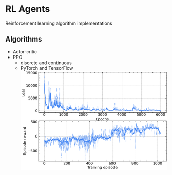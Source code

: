 # RL Agents
 Reinforcement learning algorithm implementations

## Algorithms
- Actor-critic
- PPO
    - discrete and continuous
    - PyTorch and TensorFlow 
    ![ppo](./agents/example_ppo_training_loss_reward.png)